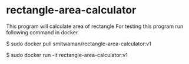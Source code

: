 # rectangle-area-calculator
This program will calculate area of rectangle
For testing this program run following command in docker.

$ sudo docker pull smitwaman/rectangle-area-calculator:v1

$ sudo docker run -it rectangle-area-calculator:v1
